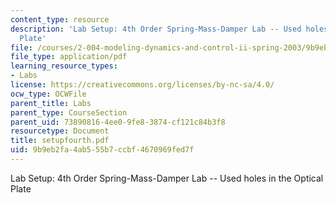 ```yaml
---
content_type: resource
description: 'Lab Setup: 4th Order Spring-Mass-Damper Lab -- Used holes in the Optical
  Plate'
file: /courses/2-004-modeling-dynamics-and-control-ii-spring-2003/9b9eb2fa4ab555b7ccbf4670969fed7f_setupfourth.pdf
file_type: application/pdf
learning_resource_types:
- Labs
license: https://creativecommons.org/licenses/by-nc-sa/4.0/
ocw_type: OCWFile
parent_title: Labs
parent_type: CourseSection
parent_uid: 73890816-4ee0-9fe8-3874-cf121c84b3f8
resourcetype: Document
title: setupfourth.pdf
uid: 9b9eb2fa-4ab5-55b7-ccbf-4670969fed7f
---
```

Lab Setup: 4th Order Spring-Mass-Damper Lab -- Used holes in the Optical Plate